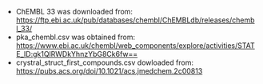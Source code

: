 - ChEMBL 33 was downloaded from: https://ftp.ebi.ac.uk/pub/databases/chembl/ChEMBLdb/releases/chembl_33/
- pka_chembl.csv was obtained from: https://www.ebi.ac.uk/chembl/web_components/explore/activities/STATE_ID:gk1QlRWDkYhnzYbG8Ck6fw==
- crystral_struct_first_compounds.csv dowloaded from: https://pubs.acs.org/doi/10.1021/acs.jmedchem.2c00813 